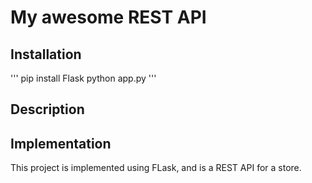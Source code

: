 # My awesome REST API

## Installation

'''
pip install Flask
python app.py
'''

## Description



## Implementation

This project is implemented using FLask, and is a REST API for a store.
